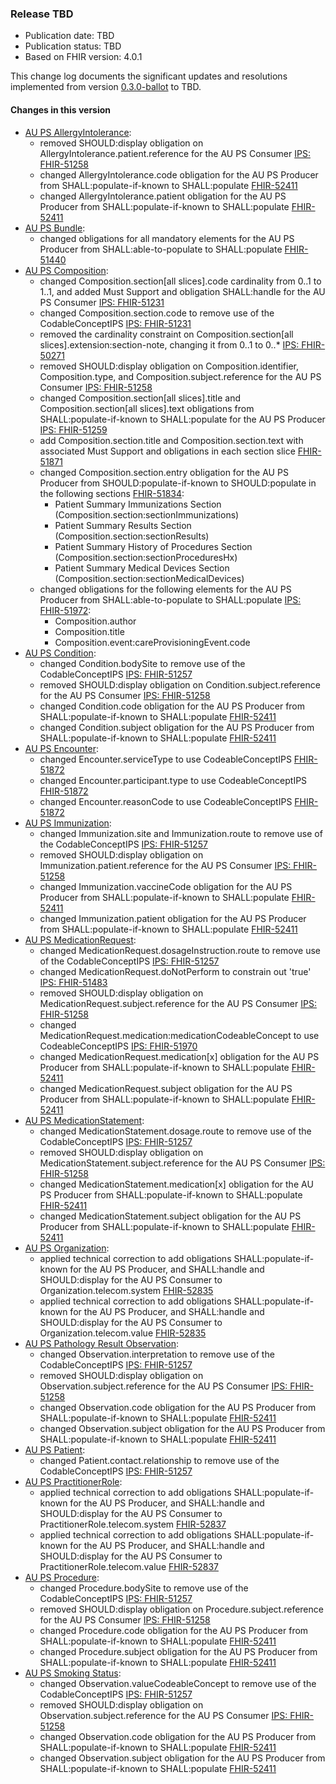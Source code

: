 ###  Release TBD
- Publication date: TBD
- Publication status: TBD
- Based on FHIR version: 4.0.1

This change log documents the significant updates and resolutions implemented from version [0.3.0-ballot](https://hl7.org.au/fhir/ps/0.3.0-ballot/index.html) to TBD.

#### Changes in this version
- [AU PS AllergyIntolerance](StructureDefinition-au-ps-allergyintolerance.html):
  - removed SHOULD:display obligation on AllergyIntolerance.patient.reference for the AU PS Consumer [IPS: FHIR-51258](https://jira.hl7.org/browse/FHIR-51258)
  - changed AllergyIntolerance.code obligation for the AU PS Producer from SHALL:populate-if-known to SHALL:populate [FHIR-52411](https://jira.hl7.org/browse/FHIR-52411)
  - changed AllergyIntolerance.patient obligation for the AU PS Producer from SHALL:populate-if-known to SHALL:populate [FHIR-52411](https://jira.hl7.org/browse/FHIR-52411)
- [AU PS Bundle](StructureDefinition-au-ps-bundle.html):
  - changed obligations for all mandatory elements for the AU PS Producer from SHALL:able-to-populate to SHALL:populate [FHIR-51440](https://jira.hl7.org/browse/FHIR-51440)
- [AU PS Composition](StructureDefinition-au-ps-composition.html):
  - changed Composition.section[all slices].code cardinality from 0..1 to 1..1, and added Must Support and obligation SHALL:handle for the AU PS Consumer [IPS: FHIR-51231](https://jira.hl7.org/browse/FHIR-51231)
  - changed Composition.section.code to remove use of the CodableConceptIPS [IPS: FHIR-51231](https://jira.hl7.org/browse/FHIR-51231)
  - removed the cardinality constraint on Composition.section[all slices].extension:section-note, changing it from 0..1 to 0..* [IPS: FHIR-50271](https://jira.hl7.org/browse/FHIR-50271)
  - removed SHOULD:display obligation on Composition.identifier, Composition.type, and Composition.subject.reference for the AU PS Consumer [IPS: FHIR-51258](https://jira.hl7.org/browse/FHIR-51258)
  - changed Composition.section[all slices].title and Composition.section[all slices].text obligations from SHALL:populate-if-known to SHALL:populate for the AU PS Producer [IPS: FHIR-51259](https://jira.hl7.org/browse/FHIR-51259)
  - add Composition.section.title and Composition.section.text with associated Must Support and obligations in each section slice [FHIR-51871](https://jira.hl7.org/browse/FHIR-51871)
  - changed Composition.section.entry obligation for the AU PS Producer from SHOULD:populate-if-known to SHOULD:populate in the following sections [FHIR-51834](https://jira.hl7.org/browse/FHIR-51834):
    - Patient Summary Immunizations Section (Composition.section:sectionImmunizations) 
    - Patient Summary Results Section (Composition.section:sectionResults)
    - Patient Summary History of Procedures Section (Composition.section:sectionProceduresHx)
    - Patient Summary Medical Devices Section (Composition.section:sectionMedicalDevices)
  - changed obligations for the following elements for the AU PS Producer from SHALL:able-to-populate to SHALL:populate [IPS: FHIR-51972](https://jira.hl7.org/browse/FHIR-51972):
    - Composition.author
    - Composition.title
    - Composition.event:careProvisioningEvent.code
- [AU PS Condition](StructureDefinition-au-ps-condition.html):
  - changed Condition.bodySite to remove use of the CodableConceptIPS [IPS: FHIR-51257](https://jira.hl7.org/browse/FHIR-51257)
  - removed SHOULD:display obligation on Condition.subject.reference for the AU PS Consumer [IPS: FHIR-51258](https://jira.hl7.org/browse/FHIR-51258)
  - changed Condition.code obligation for the AU PS Producer from SHALL:populate-if-known to SHALL:populate [FHIR-52411](https://jira.hl7.org/browse/FHIR-52411)
  - changed Condition.subject obligation for the AU PS Producer from SHALL:populate-if-known to SHALL:populate [FHIR-52411](https://jira.hl7.org/browse/FHIR-52411)
- [AU PS Encounter](StructureDefinition-au-ps-encounter.html):
  - changed Encounter.serviceType to use CodeableConceptIPS [FHIR-51872](https://jira.hl7.org/browse/FHIR-51872)
  - changed Encounter.participant.type to use CodeableConceptIPS [FHIR-51872](https://jira.hl7.org/browse/FHIR-51872)
  - changed Encounter.reasonCode to use CodeableConceptIPS [FHIR-51872](https://jira.hl7.org/browse/FHIR-51872)
- [AU PS Immunization](StructureDefinition-au-ps-immunization.html):
  - changed Immunization.site and Immunization.route to remove use of the CodableConceptIPS [IPS: FHIR-51257](https://jira.hl7.org/browse/FHIR-51257)
  - removed SHOULD:display obligation on Immunization.patient.reference for the AU PS Consumer [IPS: FHIR-51258](https://jira.hl7.org/browse/FHIR-51258)
  - changed Immunization.vaccineCode obligation for the AU PS Producer from SHALL:populate-if-known to SHALL:populate [FHIR-52411](https://jira.hl7.org/browse/FHIR-52411)
  - changed Immunization.patient obligation for the AU PS Producer from SHALL:populate-if-known to SHALL:populate [FHIR-52411](https://jira.hl7.org/browse/FHIR-52411)
- [AU PS MedicationRequest](StructureDefinition-au-ps-medicationrequest.html):
  - changed MedicationRequest.dosageInstruction.route to remove use of the CodableConceptIPS [IPS: FHIR-51257](https://jira.hl7.org/browse/FHIR-51257)
  - changed MedicationRequest.doNotPerform to constrain out 'true' [IPS: FHIR-51483](https://jira.hl7.org/browse/FHIR-51483)
  - removed SHOULD:display obligation on MedicationRequest.subject.reference for the AU PS Consumer [IPS: FHIR-51258](https://jira.hl7.org/browse/FHIR-51258)
  - changed MedicationRequest.medication:medicationCodeableConcept to use CodeableConceptIPS [IPS: FHIR-51970](https://jira.hl7.org/browse/FHIR-51970)
  - changed MedicationRequest.medication[x] obligation for the AU PS Producer from SHALL:populate-if-known to SHALL:populate [FHIR-52411](https://jira.hl7.org/browse/FHIR-52411)
  - changed MedicationRequest.subject obligation for the AU PS Producer from SHALL:populate-if-known to SHALL:populate [FHIR-52411](https://jira.hl7.org/browse/FHIR-52411)
- [AU PS MedicationStatement](StructureDefinition-au-ps-medicationstatement.html):
  - changed MedicationStatement.dosage.route to remove use of the CodableConceptIPS [IPS: FHIR-51257](https://jira.hl7.org/browse/FHIR-51257)
  - removed SHOULD:display obligation on MedicationStatement.subject.reference for the AU PS Consumer [IPS: FHIR-51258](https://jira.hl7.org/browse/FHIR-51258)
  - changed MedicationStatement.medication[x] obligation for the AU PS Producer from SHALL:populate-if-known to SHALL:populate [FHIR-52411](https://jira.hl7.org/browse/FHIR-52411)
  - changed MedicationStatement.subject obligation for the AU PS Producer from SHALL:populate-if-known to SHALL:populate [FHIR-52411](https://jira.hl7.org/browse/FHIR-52411)
- [AU PS Organization](StructureDefinition-au-ps-organization.html):
  - applied technical correction to add obligations SHALL:populate-if-known for the AU PS Producer, and SHALL:handle and SHOULD:display for the AU PS Consumer to Organization.telecom.system [FHIR-52835](https://jira.hl7.org/browse/FHIR-52835)
  - applied technical correction to add obligations SHALL:populate-if-known for the AU PS Producer, and SHALL:handle and SHOULD:display for the AU PS Consumer to Organization.telecom.value [FHIR-52835](https://jira.hl7.org/browse/FHIR-52835)
- [AU PS Pathology Result Observation](StructureDefinition-au-ps-diagnosticresult-path.html):
  - changed Observation.interpretation to remove use of the CodableConceptIPS [IPS: FHIR-51257](https://jira.hl7.org/browse/FHIR-51257)
  - removed SHOULD:display obligation on Observation.subject.reference for the AU PS Consumer [IPS: FHIR-51258](https://jira.hl7.org/browse/FHIR-51258)
  - changed Observation.code obligation for the AU PS Producer from SHALL:populate-if-known to SHALL:populate [FHIR-52411](https://jira.hl7.org/browse/FHIR-52411)
  - changed Observation.subject obligation for the AU PS Producer from SHALL:populate-if-known to SHALL:populate [FHIR-52411](https://jira.hl7.org/browse/FHIR-52411)
- [AU PS Patient](StructureDefinition-au-ps-patient.html):
  - changed Patient.contact.relationship to remove use of the CodableConceptIPS [IPS: FHIR-51257](https://jira.hl7.org/browse/FHIR-51257)
- [AU PS PractitionerRole](StructureDefinition-au-ps-practitionerrole.html):
  - applied technical correction to add obligations SHALL:populate-if-known for the AU PS Producer, and SHALL:handle and SHOULD:display for the AU PS Consumer to PractitionerRole.telecom.system [FHIR-52837](https://jira.hl7.org/browse/FHIR-52837)
  - applied technical correction to add obligations SHALL:populate-if-known for the AU PS Producer, and SHALL:handle and SHOULD:display for the AU PS Consumer to PractitionerRole.telecom.value [FHIR-52837](https://jira.hl7.org/browse/FHIR-52837)
- [AU PS Procedure](StructureDefinition-au-ps-procedure.html):
  - changed Procedure.bodySite to remove use of the CodableConceptIPS [IPS: FHIR-51257](https://jira.hl7.org/browse/FHIR-51257)
  - removed SHOULD:display obligation on Procedure.subject.reference for the AU PS Consumer [IPS: FHIR-51258](https://jira.hl7.org/browse/FHIR-51258)
  - changed Procedure.code obligation for the AU PS Producer from SHALL:populate-if-known to SHALL:populate [FHIR-52411](https://jira.hl7.org/browse/FHIR-52411)
  - changed Procedure.subject obligation for the AU PS Producer from SHALL:populate-if-known to SHALL:populate [FHIR-52411](https://jira.hl7.org/browse/FHIR-52411)
- [AU PS Smoking Status](StructureDefinition-au-ps-smokingstatus.html):
  - changed Observation.valueCodeableConcept to remove use of the CodableConceptIPS [IPS: FHIR-51257](https://jira.hl7.org/browse/FHIR-51257)
  - removed SHOULD:display obligation on Observation.subject.reference for the AU PS Consumer [IPS: FHIR-51258](https://jira.hl7.org/browse/FHIR-51258)
  - changed Observation.code obligation for the AU PS Producer from SHALL:populate-if-known to SHALL:populate [FHIR-52411](https://jira.hl7.org/browse/FHIR-52411)
  - changed Observation.subject obligation for the AU PS Producer from SHALL:populate-if-known to SHALL:populate [FHIR-52411](https://jira.hl7.org/browse/FHIR-52411)
